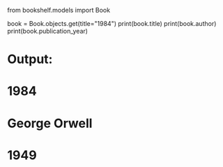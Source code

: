 from bookshelf.models import Book

book = Book.objects.get(title="1984")
print(book.title)
print(book.author)
print(book.publication_year)

# Output:
# 1984
# George Orwell
# 1949